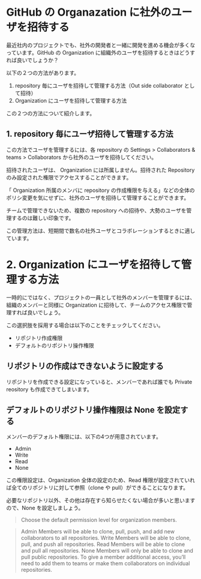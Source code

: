 # GitHub の Organazation に社外のユーザを招待する

最近社内のプロジェクトでも、社外の開発者と一緒に開発を進める機会が多くなっています。GitHub の Organization に組織外のユーザを招待するときはどうすれば良いでしょうか？

以下の２つの方法があります。

1. repository 毎にユーザを招待して管理する方法（Out side collaborator として招待）
2. Organization にユーザを招待して管理する方法

この２つの方法について紹介します。

## 1. repository 毎にユーザ招待して管理する方法

この方法でユーザを管理するには、各 repository の Settings > Collaborators & teams > Collaborators から社外のユーザを招待してください。

招待されたユーザは、 Organization には所属しません。招待された Repository のみ設定された権限でアクセスすることができます。

「 Organization 所属のメンバに repository の作成権限を与える」などの全体のポリシ変更を気にせずに、社外のユーザを招待して管理することができます。

チームで管理できないため、複数の repository への招待や、大勢のユーザを管理するのは難しい印象です。

この管理方法は、短期間で数名の社外ユーザとコラボレーションするときに適しています。


# 2. Organization にユーザを招待して管理する方法
一時的にではなく、プロジェクトの一員として社外のメンバーを管理するには、組織のメンバーと同様に Organization に招待して、チームのアクセス権限で管理すれば良いでしょう。

この選択肢を採用する場合は以下のことをチェックしてください。

* リポジトリ作成権限
* デフォルトのリポジトリ操作権限

## リポジトリの作成はできないように設定する
リポジトリを作成できる設定になっていると、メンバーであれば誰でも Private reository も作成できてしまいます。

## デフォルトのリポジトリ操作権限は None を設定する
メンバーのデフォルト権限には、以下の4つが用意されています。

* Admin
* Write
* Read
* None

この権限設定は、Organization 全体の設定のため、Read 権限が設定されていれば全てのリポジトリに対して参照（clone や pull）ができることになります。

必要なリポジトリ以外、その他は存在すら知らせたくない場合が多いと思いますので、None を設定しましょう。

> Choose the default permission level for organization members.

> Admin
Members will be able to clone, pull, push, and add new collaborators to all repositories.
> Write
Members will be able to clone, pull, and push all repositories.
 Read
Members will be able to clone and pull all repositories.
 None
Members will only be able to clone and pull public repositories. To give a member additional access, you’ll need to add them to teams or make them collaborators on individual repositories.

